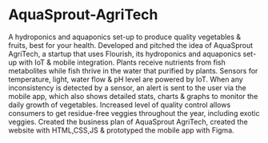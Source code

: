 # AquaSprout-AgriTech
A hydroponics and aquaponics set-up to produce quality vegetables & fruits, best for your health. Developed and pitched the idea of AquaSprout AgriTech, a startup that uses Flourish, its hydroponics and aquaponics set-up with IoT & mobile integration. Plants receive nutrients from fish metabolites while fish thrive in the water that purified by plants. Sensors for temperature, light, water flow & pH level are powered by IoT. When any inconsistency is detected by a sensor, an alert is sent to the user via the mobile app, which also shows detailed stats, charts & graphs to monitor the daily growth of vegetables. Increased level of quality control allows consumers to get residue-free veggies throughout the year, including exotic veggies. Created the business plan of AquaSprout AgriTech, created the website with HTML,CSS,JS & prototyped the mobile app with Figma.
